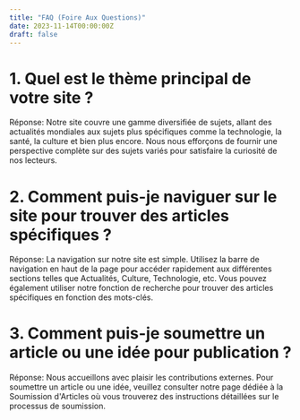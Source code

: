 ```yaml
---
title: "FAQ (Foire Aux Questions)"
date: 2023-11-14T00:00:00Z
draft: false
---
```


# 1. Quel est le thème principal de votre site ?

Réponse: Notre site couvre une gamme diversifiée de sujets, allant des actualités mondiales aux sujets plus spécifiques comme la technologie, la santé, la culture et bien plus encore. Nous nous efforçons de fournir une perspective complète sur des sujets variés pour satisfaire la curiosité de nos lecteurs.

# 2. Comment puis-je naviguer sur le site pour trouver des articles spécifiques ?

Réponse: La navigation sur notre site est simple. Utilisez la barre de navigation en haut de la page pour accéder rapidement aux différentes sections telles que Actualités, Culture, Technologie, etc. Vous pouvez également utiliser notre fonction de recherche pour trouver des articles spécifiques en fonction des mots-clés.

# 3. Comment puis-je soumettre un article ou une idée pour publication ?

Réponse: Nous accueillons avec plaisir les contributions externes. Pour soumettre un article ou une idée, veuillez consulter notre page dédiée à la Soumission d'Articles où vous trouverez des instructions détaillées sur le processus de soumission.